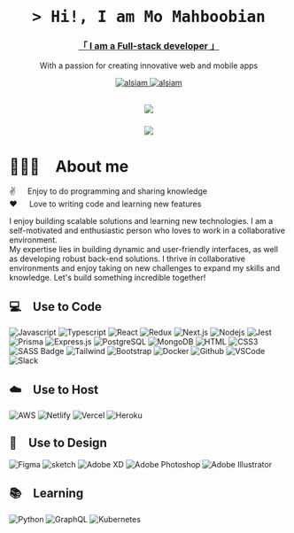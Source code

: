 <!-- Intro  -->
<h1 align="center">
        <samp>&gt; Hi!, I am
                <b>Mo Mahboobian</b>
        </samp>
</h1>
<h3 align="center"><a href="https://moreel.me">「  I am a Full-stack developer 」</a>
    </h3>


<p align="center"> 
   With a passion for creating innovative web and mobile apps
</p>

<p align="center">
 <a href="https://www.linkedin.com/in/momahboobian/" target="_blank">
  <img src="https://img.shields.io/badge/LinkedIn-0077B5?style=for-the-badge&logo=linkedin&logoColor=white" alt="alsiam"/>
 </a>
        
 <a href="https://moreel.me" target="blank">
  <img src="https://img.shields.io/badge/Website-DC143C?style=for-the-badge&logo=medium&logoColor=white" alt="alsiam" />
 </a>
</p>
<br />

<div align="center">
  <img src="https://visitor-badge.laobi.icu/badge?page_id=momahboobian.momahboobian&"  />
</div>

###

<p align="center">
  <a href="https://github.com/momahboobian"><img src="https://readme-typing-svg.herokuapp.com?font=Fira+Code&weight=500&pause=1000&color=F9D978&width=435&lines=Passionate+Software+Developer+%F0%9F%9A%80;Full-Stack+Enthusiast+%F0%9F%92%BB;Code+Lover+%F0%9F%A7%A1;Tech+Explorer+%F0%9F%8C%8C;Continuous+Learner+%F0%9F%93%9A&center=true&width=380&height=45"></a>
</p>

<!-- <a href="https://komarev.com/ghpvc/?username=momahboobian">
  <img align="right" src="https://komarev.com/ghpvc/?username=momahboobian&label=Visitors&color=orange" />
</a> -->

<!-- About Section -->


# 👨🏻‍💻&emsp;About me

<p>
 ✌️ &emsp; Enjoy to do programming and sharing knowledge <br/>
 ❤️ &emsp; Love to writing code and learning new features <br/>

I enjoy building scalable solutions and learning new technologies. I am a self-motivated and enthusiastic person who loves to work in a collaborative environment. <br/>
My expertise lies in building dynamic and user-friendly interfaces, as well as developing robust back-end solutions. I thrive in collaborative environments and enjoy taking on new challenges to expand my skills and knowledge. Let's build something incredible together!

</p>

###

## 💻&emsp;Use to Code


![Javascript](https://img.shields.io/badge/Javascript-F0DB4F?style=for-the-badge&labelColor=black&logo=javascript&logoColor=F0DB4F)
![Typescript](https://img.shields.io/badge/Typescript-007acc?style=for-the-badge&labelColor=black&logo=typescript&logoColor=007acc)
![React](https://img.shields.io/badge/-React-61DBFB?style=for-the-badge&labelColor=black&logo=react&logoColor=61DBFB)
![Redux](https://img.shields.io/badge/Redux-593D88?style=for-the-badge&logo=redux&logoColor=white)
![Next.js](https://img.shields.io/badge/next.js-000000?style=for-the-badge&logo=nextdotjs&logoColor=white)
![Nodejs](https://img.shields.io/badge/Nodejs-3C873A?style=for-the-badge&labelColor=black&logo=node.js&logoColor=3C873A)
![Jest](https://img.shields.io/badge/jest-C21325?style=for-the-badge&labelColor=black&logo=jest&logoColor=C21325)
![Prisma](https://img.shields.io/badge/Prisma-1B222D?style=for-the-badge&labelColor=black&logo=prisma&logoColor=1B222D)
![Express.js](https://img.shields.io/badge/Express.js-000000?style=for-the-badge&logo=express&logoColor=white)
![PostgreSQL](https://img.shields.io/badge/PostgreSQL-316192?style=for-the-badge&labelColor=black&logo=postgresql&logoColor=316192)
![MongoDB](https://img.shields.io/badge/MongoDB-4EA94B?style=for-the-badge&logo=mongodb&logoColor=white)
![HTML](https://img.shields.io/badge/HTML5-E34F26?style=for-the-badge&logo=html5&logoColor=white)
![CSS3](https://img.shields.io/badge/CSS3-1572B6?style=for-the-badge&logo=css3&logoColor=white)
![SASS Badge](https://img.shields.io/badge/Sass-CC6699?style=for-the-badge&logo=sass&logoColor=white)
![Tailwind](https://img.shields.io/badge/Tailwind_CSS-092749?style=for-the-badge&logo=tailwindcss&logoColor=06B6D4&labelColor=000000)
![Bootstrap](https://img.shields.io/badge/Bootstrap-563D7C?style=for-the-badge&logo=bootstrap&logoColor=white)
![Docker](https://img.shields.io/badge/Docker-2CA5E0?style=for-the-badge&labelColor=black&logo=docker&logoColor=2CA5E0)
![Github](https://img.shields.io/badge/Github-181717?style=for-the-badge&labelColor=black&logo=github&logoColor=181717)
![VSCode](https://img.shields.io/badge/Visual_Studio-0078d7?style=for-the-badge&logo=visual%20studio&logoColor=white)
![Slack](https://img.shields.io/badge/Slack-4A154B?style=for-the-badge&logo=slack&logoColor=white)

## ☁️&emsp;Use to Host

![AWS](https://img.shields.io/badge/AWS-232F3E?style=for-the-badge&labelColor=black&logo=amazon-aws&logoColor=232F3E)
![Netlify](https://img.shields.io/badge/Netlify-00C7B7?style=for-the-badge&labelColor=black&logo=netlify&logoColor=00C7B7)
![Vercel](https://img.shields.io/badge/Vercel-000000?style=for-the-badge&labelColor=black&logo=vercel&logoColor=000000)
![Heroku](https://img.shields.io/badge/Heroku-430098?style=for-the-badge&labelColor=black&logo=heroku&logoColor=430098)

## 🎨&emsp;Use to Design

![Figma](https://img.shields.io/badge/Figma-000000?style=for-the-badge&logo=figma&logoColor=white)
![sketch](https://img.shields.io/badge/sketch-FFB387?style=for-the-badge&logo=sketch&logoColor=white)
![Adobe XD](https://img.shields.io/badge/Adobe_XD-FF61F6?style=for-the-badge&logo=adobe%20xd&logoColor=white)
![Adobe Photoshop](https://img.shields.io/badge/Adobe_Photoshop-31A8FF?style=for-the-badge&logo=adobe%20photoshop&logoColor=white)
![Adobe Illustrator](https://img.shields.io/badge/Adobe_Illustrator-FF9A00?style=for-the-badge&logo=adobe%20illustrator&logoColor=white)

## 📚&emsp;Learning

![Python](https://img.shields.io/badge/Python-3776AB?style=for-the-badge&labelColor=black&logo=python&logoColor=3776AB)
![GraphQL](https://img.shields.io/badge/GraphQL-E10098?style=for-the-badge&labelColor=black&logo=graphql&logoColor=E10098)
![Kubernetes](https://img.shields.io/badge/Kubernetes-326CE5?style=for-the-badge&labelColor=black&logo=kubernetes&logoColor=326CE5)

<br/>

<!-- <h3 align="left">Tech Stack</h3>

###

<div align="left">
  <img src="https://cdn.jsdelivr.net/gh/devicons/devicon/icons/javascript/javascript-original.svg" height="40" alt="javascript logo"  />
  <img width="12" />
  <img src="https://cdn.jsdelivr.net/gh/devicons/devicon/icons/react/react-original.svg" height="40" alt="react logo"  />
  <img width="12" />
  <img src="https://cdn.jsdelivr.net/gh/devicons/devicon/icons/nodejs/nodejs-original.svg" height="40" alt="nodejs logo"  />
  <img width="12" />
  <img src="https://cdn.jsdelivr.net/gh/devicons/devicon/icons/express/express-original.svg" height="40" alt="express logo"  />
  <img width="12" />
  <img src="https://cdn.jsdelivr.net/gh/devicons/devicon/icons/html5/html5-original.svg" height="40" alt="html5 logo"  />
  <img width="12" />
  <img src="https://cdn.jsdelivr.net/gh/devicons/devicon/icons/tailwindcss/tailwindcss-original-wordmark.svg" height="40" alt="tailwindcss logo"  />
  <img width="12" />
  <img src="https://cdn.jsdelivr.net/gh/devicons/devicon/icons/css3/css3-original.svg" height="40" alt="css3 logo"  />
  <img width="12" />
  <img src="https://cdn.jsdelivr.net/gh/devicons/devicon/icons/nextjs/nextjs-original.svg" height="40" alt="nextjs logo"  />
  <img width="12" />
  <img src="https://cdn.jsdelivr.net/gh/devicons/devicon/icons/amazonwebservices/amazonwebservices-original.svg" height="40" alt="amazonwebservices logo"  />
  <img width="12" />
  <img src="https://cdn.jsdelivr.net/gh/devicons/devicon/icons/postgresql/postgresql-original.svg" height="40" alt="postgresql logo"  />
  <img width="12" />
  <img src="https://cdn.jsdelivr.net/gh/devicons/devicon/icons/figma/figma-original.svg" height="40" alt="figma logo"  />
  <img width="12" />
  <img src="https://cdn.jsdelivr.net/gh/devicons/devicon/icons/sketch/sketch-original.svg" height="40" alt="sketch logo"  />
  <img width="12" />
  <img src="https://cdn.jsdelivr.net/gh/devicons/devicon/icons/slack/slack-original.svg" height="40" alt="slack logo"  />
  <img width="12" />
  <img src="https://cdn.jsdelivr.net/gh/devicons/devicon/icons/vscode/vscode-original.svg" height="40" alt="vscode logo"  />
</div>

### -->
<!-- 
<a> 
    <a href="https://github.com/momahboobian"><img alt="Mo Mahboobian's Github Stats" src="https://denvercoder1-github-readme-stats.vercel.app/api?username=momahboobian&show_icons=true&count_private=true&theme=react&border_color=fff&bg_color=0D1117&title_color=F85D7F&icon_color=F8D866" height="192px" width="49.5%"/></a>
  <a href="https://github.com/momahboobian"><img alt="Mo Mahboobian's Top Languages" src="https://denvercoder1-github-readme-stats.vercel.app/api/top-langs/?username=momahboobian&langs_count=8&layout=compact&theme=react&border_color=fff&bg_color=0D1117&title_color=F85D7F&icon_color=F8D866" height="192px" width="49.5%"/></a>
  <br/>
</a>
<!-- 
<p align="center">
  <a href="https://github.com/momahboobian">
    <img src="https://github-readme-streak-stats.herokuapp.com?user=momahboobian&theme=radical&border=fff&background=0D1117" alt="Mo Mahboobian's GitHub Contribution"/>
  </a>
</p>
-->
<!-- 
<p align="center">
  <a href="https://github.com/momahboobian">
    <img src="https://github-profile-summary-cards.vercel.app/api/cards/profile-details?username=momahboobian&theme=radical&border=fff&background=0D1117" alt="Mo Mahboobian's GitHub Contribution"/>
  </a>
</p>

<!-- <h3 align="left">🔥   My Stats :</h3>

###

<div align="center">
  <img src="https://streak-stats.demolab.com?user=momahboobian&locale=en&mode=daily&theme=dark&hide_border=false&border_radius=5&order=3" height="220" alt="streak graph"  />
</div>

<p>
that users love. I enjoy working on projects that have a positive impact on people's lives. I am a self-motivated, hardworking, and goal-oriented individual who is always looking for a challenge to enhance my skills and knowledge. I am a team player who is always willing to help others and share my knowledge with them. I am a fast learner who is always looking for new ways to improve my skills and knowledge. I am a team player who is always willing to help others and share my knowledge with them. I am a fast learner who is always looking for new ways to improve my skills and knowledge. I am a team player who is always willing to help others and share my knowledge with them. I am a fast learner who is always looking for new ways to improve my skills and knowledge. I am a team player who is always willing to help others and share my knowledge with them. I am a fast learner who is always looking for new ways to improve my skills and knowledge.
</p>
### -->
